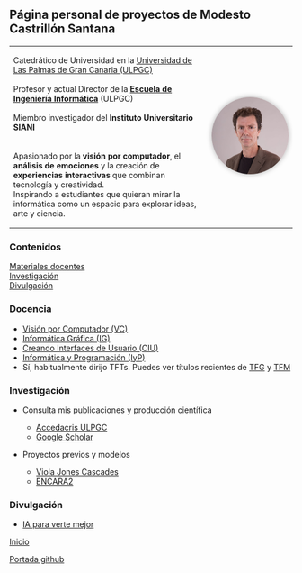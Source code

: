 ## Página personal de proyectos de Modesto Castrillón Santana

<table style="border: none; border-collapse: collapse;">
<tr style="border: none;">
<td width="70%" valign="top" style="border: none; vertical-align: top;">

Catedrático de Universidad en la <a href="https://www.ulpgc.es" target="_blank">Universidad de Las Palmas de Gran Canaria (ULPGC)</a>  
<br>
Profesor y actual Director de la <strong><a href="https://www.eii.ulpgc.es/es" target="_blank">Escuela de Ingeniería Informática</a></strong> (ULPGC)  
<br>
Miembro investigador del <strong>Instituto Universitario SIANI</strong>  
<br><br>
Apasionado por la <strong>visión por computador</strong>, el <strong>análisis de emociones</strong> y la creación de <strong>experiencias interactivas</strong> que combinan tecnología y creatividad.  
Inspirando a estudiantes que quieran mirar la informática como un espacio para explorar ideas, arte y ciencia.

</td>
<td width="30%" align="center" valign="middle" style="border: none; vertical-align: middle;">

<img src="Instituto Universitario SIANI_MG_9967s.jpg" alt="Modesto Castrillón Santana" width="220" style="border-radius:50%; box-shadow:0 0 10px rgba(0,0,0,0.3);" />

</td>
</tr>
</table>

### Contenidos
[Materiales docentes](#materiales-docentes)  
[Investigación](#investigación)  
[Divulgación](#divulgación) 


### Docencia

- [Visión por Computador (VC)](VC/README.md)
- [Informática Gráfica (IG)](IG/README.md)
- [Creando Interfaces de Usuario (CIU)](CIU/README.md)
- [Informática y Programación (IyP)](https://www.youtube.com/user/IyPULPGC)
- Sí, habitualmente dirijo TFTs. Puedes ver títulos recientes de [TFG](https://accedacris.ulpgc.es/global-search?query=modesto+castrillon&location=global&filtername=itemtype&filterquery=trabajo+final+de+grado&filtertype=authority) y [TFM](https://accedacris.ulpgc.es/global-search?query=modesto+castrillon&location=global&filtername=itemtype&filterquery=trabajo+final+de+máster&filtertype=authority)


### Investigación

- Consulta mis publicaciones y producción científica
    - [Accedacris ULPGC](https://accedacris.ulpgc.es/cris/rp/rp00493)
    - [Google Scholar](https://scholar.google.com/citations?hl=es&user=awve1bIAAAAJ&view_op=list_works&sortby=pubdate)

- Proyectos previos y modelos
    - [Viola Jones Cascades](https://github.com/otsedom/ViolaJonesCascades)
    - [ENCARA2](https://github.com/otsedom/ENCARA2)


### Divulgación

- [IA para verte mejor](https://iaparavertemejor-git-glitch-otsedoms-projects.vercel.app)


[Inicio](#top)

[Portada github](https://github.com/otsedom)
